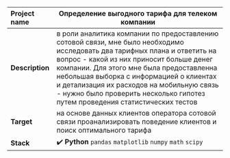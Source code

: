 Project name        |	 Определение выгодного тарифа для телеком компании       |
:---                |---        |
**Description**     | в роли аналитика компании по предоставлению сотовой связи, мне было необходимо исследовать два тарифных плана и ответить на вопрос - какой из них приносит больше денег компании. Для этого мне была предоставленна небольшая выборка с информацией о клиентах и детализация их расходов на мобильную связь - нужно было проверить несколько гипотез путем проведения статистических тестов          |
**Target**          | на основе данных клиентов оператора сотовой связи проанализировать поведение клиентов и поиск оптимального тарифа          |
**Stack**           | :heavy_check_mark: **Python** `pandas` `matplotlib` `numpy` `math` `scipy`          |


